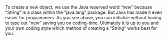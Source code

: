 To create a new object, we use the Java reserved word “new” because “String” is a class within the “java.lang” package. But Java has made it even easier for programmers. As you see above, you can initialize without having to type out “new” saving you on coding-time. Ultimately it is up to you and your own coding style which method of creating a “String” works best for you.

